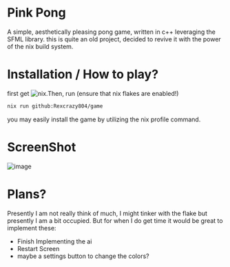 # Pink Pong
A simple, aesthetically pleasing pong game, written in c++ leveraging the SFML library.
this is quite an old project, decided to revive it with the power of the nix build system.

# Installation / How to play?
first get ![nix](https://nixos.org/).Then, run (ensure that nix flakes are enabled!) 
```bash
nix run github:Rexcrazy804/game
```
you may easily install the game by utilizing the nix profile command.

# ScreenShot
![image](https://github.com/user-attachments/assets/26dea7f0-7cb5-49c0-9d3b-b56de08f4585)

# Plans?
Presently I am not really think of much, I might tinker with the flake but presently I am a bit occupied.
But for when I do get time it would be great to implement these:
- Finish Implementing the ai
- Restart Screen
- maybe a settings button to change the colors?

